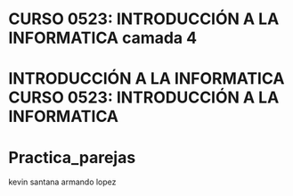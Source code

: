 # CURSO 0523: INTRODUCCIÓN A LA INFORMATICA camada 4 
# INTRODUCCIÓN A LA INFORMATICA CURSO 0523: INTRODUCCIÓN A LA INFORMATICA
# Practica_parejas
kevin santana 
armando lopez
